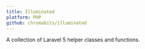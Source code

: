```yaml
---
title: Illuminated
platform: PHP
github: chromabits/illuminated
---
```


A collection of Laravel 5 helper classes and functions.

<!--more-->
